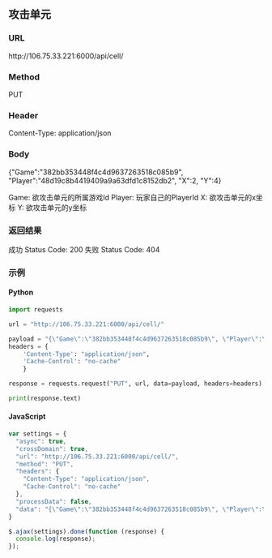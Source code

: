 ## 攻击单元

### URL
ht<span></span>tp://106.75.33.221:6000/api/cell/

### Method
PUT

### Header
Content-Type: application/json

### Body
{"Game":"382bb353448f4c4d9637263518c085b9", "Player":"48d19c8b4419409a9a63dfd1c8152db2", "X":2, "Y":4}

Game: 欲攻击单元的所属游戏Id
Player: 玩家自己的PlayerId
X: 欲攻击单元的x坐标
Y: 欲攻击单元的y坐标

### 返回结果
成功 Status Code: 200
失败 Status Code: 404

### 示例
#### Python
```python
import requests

url = "http://106.75.33.221:6000/api/cell/"

payload = "{\"Game\":\"382bb353448f4c4d9637263518c085b9\", \"Player\":\"48d19c8b4419409a9a63dfd1c8152db2\", \"X\":2, \"Y\":4}"
headers = {
    'Content-Type': "application/json",
    'Cache-Control': "no-cache"
    }

response = requests.request("PUT", url, data=payload, headers=headers)

print(response.text)
```

#### JavaScript
```javascript
var settings = {
  "async": true,
  "crossDomain": true,
  "url": "http://106.75.33.221:6000/api/cell/",
  "method": "PUT",
  "headers": {
    "Content-Type": "application/json",
    "Cache-Control": "no-cache"
  },
  "processData": false,
  "data": "{\"Game\":\"382bb353448f4c4d9637263518c085b9\", \"Player\":\"48d19c8b4419409a9a63dfd1c8152db2\", \"X\":2, \"Y\":4}"
}

$.ajax(settings).done(function (response) {
  console.log(response);
});
```